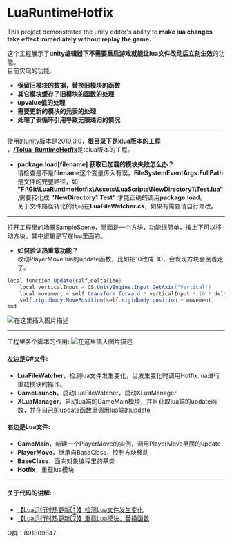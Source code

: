 # LuaRuntimeHotfix
This project demonstrates the unity editor's ability to **make lua changes take effect immediately without replay the game.** 

这个工程展示了**unity编辑器下不需要重启游戏就能让lua文件改动后立刻生效**的功能。  
目前实现的功能:
- **保留旧模块的数据，替换旧模块的函数**
- **其它模块缓存了旧模块的函数的处理**
- **upvalue值的处理**
- **需要更新的模块的元表的处理** 
- **处理了表循环引用导致无限递归的情况**
***
使用的unity版本是2019.3.0，**根目录下是xlua版本的工程** ，[**/Tolua_RuntimeHotfix**](https://github.com/756915370/LuaRuntimeHotfix/tree/master/Tolua_RuntimeHotfix)是tolua版本的工程。  
- **package.load[filename] 获取已加载的模块失败怎么办？**   
请检查是不是**filename**这个变量传入有误，**FileSystemEventArgs.FullPath**是文件的完整路径，如 **"F:\Git\LuaRuntimeHotfix\Assets\LuaScripts\NewDirectory1\Test.lua"**,需要转化成 **"NewDirectory1.Test"** 才能正确的调用**package.load**。  
关于文件路径转化的代码在**LuaFileWatcher.cs**，如果有需要请自行修改。
***
打开工程里的场景SampleScene，里面是一个方块，功能很简单，按上下可以移动方块。其中逻辑是写在lua里面的。
- **如何验证热重载功能？**   
改动PlayerMove.lua的update函数，比如把10改成-10，会发现方块会倒着走了。

```csharp
local function Update(self,deltaTime)
    local verticalInput = CS.UnityEngine.Input.GetAxis("Vertical")
    local movement = self.transform.forward * verticalInput * 10 * deltaTime
    self.rigidbody:MovePosition(self.rigidbody.position + movement)
end
```

![在这里插入图片描述](https://img-blog.csdnimg.cn/20200510221922378.png?x-oss-process=image/watermark,type_ZmFuZ3poZW5naGVpdGk,shadow_10,text_aHR0cHM6Ly9ibG9nLmNzZG4ubmV0L2o3NTY5MTUzNzA=,size_16,color_FFFFFF,t_70)
***
工程里各个脚本的作用:
![在这里插入图片描述](https://img-blog.csdnimg.cn/20200510221229784.png?x-oss-process=image/watermark,type_ZmFuZ3poZW5naGVpdGk,shadow_10,text_aHR0cHM6Ly9ibG9nLmNzZG4ubmV0L2o3NTY5MTUzNzA=,size_16,color_FFFFFF,t_70) 
#### 左边是C#文件:
- **LuaFileWatcher**，检测lua文件发生变化，当发生变化时调用Hotfix.lua进行重载模块的操作。
- **GameLaunch**，启动LuaFileWatcher，启动XLuaManager
- **XLuaManager**，启动lua端的GameMain模块，并且获取lua端的update函数，并在自己的update函数里调用lua端的update   

#### 右边是Lua文件:
- **GameMain**，新建一个PlayerMove的实例，调用PlayerMove里面的update
- **PlayerMove**，继承自BaseClass，控制方块移动
- **BaseClass**，面向对象编程里的基类
- **Hotfix**，重载lua模块
***
#### 关于代码的讲解:  
 - [【Lua运行时热更新①】检测Lua文件发生变化](https://github.com/756915370/LuaRuntimeHotfix/blob/master/Lua%E7%83%AD%E9%87%8D%E8%BD%BD%E2%91%A0.md)  
 - [【Lua运行时热更新②】重载Lua模块、替换函数](https://github.com/756915370/LuaRuntimeHotfix/blob/master/Lua%E7%83%AD%E9%87%8D%E8%BD%BD%E2%91%A1.md) 

Q群：891809847
